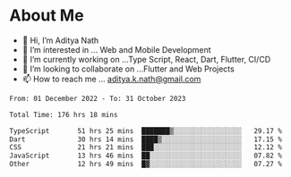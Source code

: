 # About Me

- 👋 Hi, I’m Aditya Nath
- 👀 I’m interested in ... Web and Mobile Development
- 🌱 I’m currently working on ...Type Script, React, Dart, Flutter, CI/CD
- 💞️ I’m looking to collaborate on ...Flutter and Web Projects
- 📫 How to reach me ... aditya.k.nath@gmail.com

<!--START_SECTION:waka-->

```txt
From: 01 December 2022 - To: 31 October 2023

Total Time: 176 hrs 18 mins

TypeScript       51 hrs 25 mins  ███████▒░░░░░░░░░░░░░░░░░   29.17 %
Dart             30 hrs 14 mins  ████▒░░░░░░░░░░░░░░░░░░░░   17.15 %
CSS              21 hrs 21 mins  ███░░░░░░░░░░░░░░░░░░░░░░   12.12 %
JavaScript       13 hrs 46 mins  ██░░░░░░░░░░░░░░░░░░░░░░░   07.82 %
Other            12 hrs 49 mins  █▓░░░░░░░░░░░░░░░░░░░░░░░   07.27 %
```

<!--END_SECTION:waka-->

<!---
kronosking007/kronosking007 is a ✨ special ✨ repository because its `README.md` (this file) appears on your GitHub profile.
You can click the Preview link to take a look at your changes.
--->
